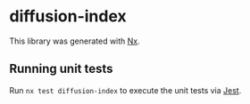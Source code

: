 # diffusion-index

This library was generated with [Nx](https://nx.dev).

## Running unit tests

Run `nx test diffusion-index` to execute the unit tests via [Jest](https://jestjs.io).
